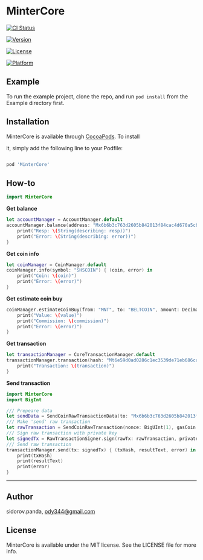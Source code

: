 
# MinterCore



[![CI Status](http://img.shields.io/travis/MinterTeam/minter-ios-core.svg?style=flat)](https://travis-ci.org/MinterTeam/minter-ios-core)

[![Version](https://img.shields.io/cocoapods/v/MinterCore.svg?style=flat)](http://cocoapods.org/pods/MinterCore)

[![License](https://img.shields.io/cocoapods/l/MinterCore.svg?style=flat)](http://cocoapods.org/pods/MinterCore)

[![Platform](https://img.shields.io/cocoapods/p/MinterCore.svg?style=flat)](http://cocoapods.org/pods/MinterCore)



## Example



To run the example project, clone the repo, and run `pod install` from the Example directory first.



## Installation



MinterCore is available through [CocoaPods](http://cocoapods.org). To install

it, simply add the following line to your Podfile:



```ruby

pod 'MinterCore'

```

## How-to

```swift
import MinterCore
```

**Get balance**
```swift
let accountManager = AccountManager.default
accountManager.balance(address: "Mx6b6b3c763d2605b842013f84cac4d670a5cb463d") { (resp, error) in
	print("Resp: \(String(describing: resp))")
	print("Error: \(String(describing: error))")
}
```
**Get coin info**
```swift
let coinManager = CoinManager.default
coinManager.info(symbol: "SHSCOIN") { (coin, error) in
	print("Coin: \(coin)")
	print("Error: \(error)")
}
```

**Get estimate coin buy**
```swift
coinManager.estimateCoinBuy(from: "MNT", to: "BELTCOIN", amount: Decimal(string: "10000000000000")!) { (value, commission, error) in
	print("Value: \(value)")
	print("Commission: \(commission)")
	print("Error: \(error)")
}
```

**Get transaction**
```swift
let transactionManager = CoreTransactionManager.default
transactionManager.transaction(hash: "Mt6e59d0ad0286c1ec3539de71eb686cad42e7c741") { (transaction, error) in
	print("Transaction: \(transaction)")
}
```

**Send transaction**
```swift
import MinterCore
import BigInt
```
```swift
/// Prepeare data
let sendData = SendCoinRawTransactionData(to: "Mx6b6b3c763d2605b842013f84cac4d670a5cb463d", value: BigUInt(decimal: 1 * TransactionCoinFactorDecimal)!, coin: "MNT").encode()
/// Make 'send' raw transaction
let rawTransaction = SendCoinRawTransaction(nonce: BigUInt(1), gasCoin: "MNT", data: sendData!)
/// Sign raw transaction with private key
let signedTx = RawTransactionSigner.sign(rawTx: rawTransaction, privateKey: "8da1c947b489399a5b07b6bd3d9bb41f7647bb01a28303431b6993a8092f0bed")!
/// Send raw transaction
transactionManager.send(tx: signedTx) { (txHash, resultText, error) in
	print(txHash)
	print(resultText)
	print(error)
}
```

****

## Author



sidorov.panda, ody344@gmail.com



## License



MinterCore is available under the MIT license. See the LICENSE file for more info.
